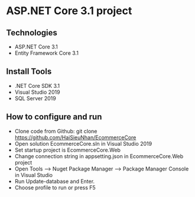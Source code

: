 # ASP.NET Core 3.1 project
## Technologies
- ASP.NET Core 3.1
- Entity Framework Core 3.1
## Install Tools
- .NET Core SDK 3.1
- Visual Studio 2019
- SQL Server 2019
## How to configure and run
- Clone code from Github: git clone https://github.com/HaiSieuNhan/EcommerceCore
- Open solution EcommerceCore.sln in Visual Studio 2019
- Set startup project is EcommerceCore.Web
- Change connection string in appsetting.json in EcommerceCore.Web project
- Open Tools --> Nuget Package Manager -->  Package Manager Console in Visual Studio
- Run Update-database and Enter.
- Choose profile to run or press F5
